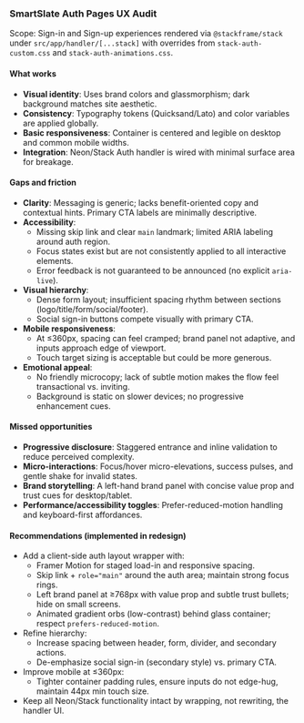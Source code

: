 ### SmartSlate Auth Pages UX Audit

Scope: Sign-in and Sign-up experiences rendered via `@stackframe/stack` under `src/app/handler/[...stack]` with overrides from `stack-auth-custom.css` and `stack-auth-animations.css`.

#### What works
- **Visual identity**: Uses brand colors and glassmorphism; dark background matches site aesthetic.
- **Consistency**: Typography tokens (Quicksand/Lato) and color variables are applied globally.
- **Basic responsiveness**: Container is centered and legible on desktop and common mobile widths.
- **Integration**: Neon/Stack Auth handler is wired with minimal surface area for breakage.

#### Gaps and friction
- **Clarity**: Messaging is generic; lacks benefit-oriented copy and contextual hints. Primary CTA labels are minimally descriptive.
- **Accessibility**:
  - Missing skip link and clear `main` landmark; limited ARIA labeling around auth region.
  - Focus states exist but are not consistently applied to all interactive elements.
  - Error feedback is not guaranteed to be announced (no explicit `aria-live`).
- **Visual hierarchy**:
  - Dense form layout; insufficient spacing rhythm between sections (logo/title/form/social/footer).
  - Social sign-in buttons compete visually with primary CTA.
- **Mobile responsiveness**:
  - At ≤360px, spacing can feel cramped; brand panel not adaptive, and inputs approach edge of viewport.
  - Touch target sizing is acceptable but could be more generous.
- **Emotional appeal**:
  - No friendly microcopy; lack of subtle motion makes the flow feel transactional vs. inviting.
  - Background is static on slower devices; no progressive enhancement cues.

#### Missed opportunities
- **Progressive disclosure**: Staggered entrance and inline validation to reduce perceived complexity.
- **Micro-interactions**: Focus/hover micro-elevations, success pulses, and gentle shake for invalid states.
- **Brand storytelling**: A left-hand brand panel with concise value prop and trust cues for desktop/tablet.
- **Performance/accessibility toggles**: Prefer-reduced-motion handling and keyboard-first affordances.

#### Recommendations (implemented in redesign)
- Add a client-side auth layout wrapper with:
  - Framer Motion for staged load-in and responsive spacing.
  - Skip link + `role="main"` around the auth area; maintain strong focus rings.
  - Left brand panel at ≥768px with value prop and subtle trust bullets; hide on small screens.
  - Animated gradient orbs (low-contrast) behind glass container; respect `prefers-reduced-motion`.
- Refine hierarchy:
  - Increase spacing between header, form, divider, and secondary actions.
  - De-emphasize social sign-in (secondary style) vs. primary CTA.
- Improve mobile at ≤360px:
  - Tighter container padding rules, ensure inputs do not edge-hug, maintain 44px min touch size.
- Keep all Neon/Stack functionality intact by wrapping, not rewriting, the handler UI.


